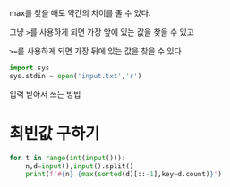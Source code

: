 max를 찾을 때도 약간의 차이를 줄 수 있다. 

그냥 `>`를 사용하게 되면 가장 앞에 있는 값을 찾을 수 있고 

`>=`를 사용하게 되면 가장 뒤에 있는 값을 찾을 수 있다



``` python
import sys
sys.stdin = open('input.txt','r')

```

입력 받아서 쓰는 방법





# 최빈값 구하기

```python
for t in range(int(input())):
    n,d=input(),input().split()
    print(f'#{n} {max(sorted(d)[::-1],key=d.count)}')
```

